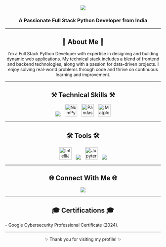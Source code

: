 <h1 align="center">
    <img src="https://readme-typing-svg.herokuapp.com/?font=Righteous&size=35&center=true&vCenter=true&width=500&height=70&duration=4000&lines=Hello!+👋;+I'm+Shreyash+Ingle!;" />
</h1>

<h3 align="center">A Passionate Full Stack Python Developer from India</h3>

---

<h2 align="center">🌟 About Me 🌟</h2>
<p align="center">
I'm a Full Stack Python Developer with expertise in designing and building dynamic web applications. My technical stack includes a blend of frontend and backend technologies, along with a passion for data-driven projects. I enjoy solving real-world problems through code and thrive on continuous learning and improvement.
</p>

---

<h2 align="center">⚒️ Technical Skills ⚒️</h2>
<div align="center">
    <img src="https://skillicons.dev/icons?i=html,css,bootstrap,javascript,typescript,react,angular,c,cpp,java,python,django,flask,mongodb,mysql" />
    <img src="https://upload.wikimedia.org/wikipedia/commons/3/31/NumPy_logo_2020.svg" alt="NumPy" height="40" style="margin-left: 10px;" />
    <img src="https://upload.wikimedia.org/wikipedia/commons/e/ed/Pandas_logo.svg" alt="Pandas" height="40" style="margin-left: 10px;" />
    <img src="https://upload.wikimedia.org/wikipedia/commons/8/84/Matplotlib_icon.svg" alt="Matplotlib" height="40" style="margin-left: 10px;" />
</div>

---

<h2 align="center">🛠️ Tools 🛠️</h2>
<div align="center">
    <img src="https://upload.wikimedia.org/wikipedia/commons/9/9c/IntelliJ_IDEA_Icon.svg" alt="IntelliJ IDEA" height="40" style="margin-right: 10px;" />
    <img src="https://skillicons.dev/icons?i=vscode,pycharm" />
    <img src="https://upload.wikimedia.org/wikipedia/commons/3/38/Jupyter_logo.svg" alt="Jupyter Notebook" height="40" style="margin-left: 10px; margin-right: 10px;" />
    <img src="https://skillicons.dev/icons?i=postman,git" />
</div>

---

<h2 align="center">🌐 Connect With Me 🌐</h2>
<div align="center">
    <a href="https://www.linkedin.com/in/shreyash-ingle-" target="_blank">
        <img src="https://img.shields.io/badge/LinkedIn-0077B5?style=for-the-badge&logo=linkedin&logoColor=white" />
    </a>
</div>

---

<h2 align="center">🎓 Certifications 🎓</h2>
- Google Cybersecurity Professional Certificate (2024).

---

<p align="center">✨ Thank you for visiting my profile! ✨</p>
